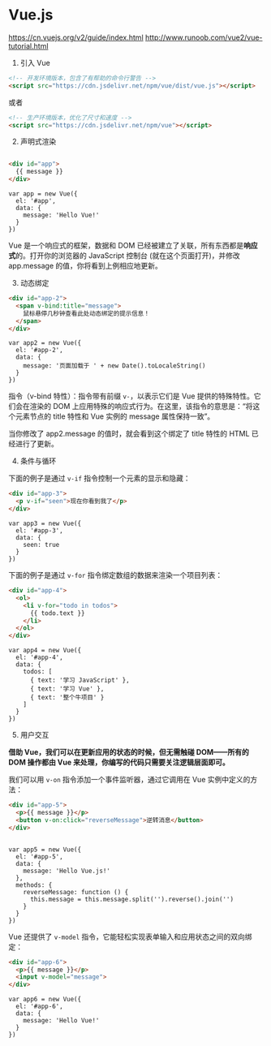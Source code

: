 # Vue.js

https://cn.vuejs.org/v2/guide/index.html
http://www.runoob.com/vue2/vue-tutorial.html

1. 引入 Vue

```HTML
<!-- 开发环境版本，包含了有帮助的命令行警告 -->
<script src="https://cdn.jsdelivr.net/npm/vue/dist/vue.js"></script>
```

或者

```HTML
<!-- 生产环境版本，优化了尺寸和速度 -->
<script src="https://cdn.jsdelivr.net/npm/vue"></script>
```

2. 声明式渲染


```HTML

<div id="app">
  {{ message }}
</div>
```

```JS
var app = new Vue({
  el: '#app',
  data: {
    message: 'Hello Vue!'
  }
})

```

Vue 是一个响应式的框架，数据和 DOM 已经被建立了关联，所有东西都是**响应式**的。打开你的浏览器的 JavaScript 控制台 (就在这个页面打开)，并修改 app.message 的值，你将看到上例相应地更新。

3. 动态绑定

```HTML
<div id="app-2">
  <span v-bind:title="message">
    鼠标悬停几秒钟查看此处动态绑定的提示信息！
  </span>
</div>
```

```JS
var app2 = new Vue({
  el: '#app-2',
  data: {
    message: '页面加载于 ' + new Date().toLocaleString()
  }
})
```


指令（v-bind 特性）：指令带有前缀 `v-`，以表示它们是 Vue 提供的特殊特性。它们会在渲染的 DOM 上应用特殊的响应式行为。在这里，该指令的意思是：“将这个元素节点的 title 特性和 Vue 实例的 message 属性保持一致”。

当你修改了 app2.message 的值时，就会看到这个绑定了 title 特性的 HTML 已经进行了更新。


4. 条件与循环

下面的例子是通过 `v-if` 指令控制一个元素的显示和隐藏：

```HTML
<div id="app-3">
  <p v-if="seen">现在你看到我了</p>
</div>
```

```JS
var app3 = new Vue({
  el: '#app-3',
  data: {
    seen: true
  }
})

```

下面的例子是通过 `v-for` 指令绑定数组的数据来渲染一个项目列表：


```HTML
<div id="app-4">
  <ol>
    <li v-for="todo in todos">
      {{ todo.text }}
    </li>
  </ol>
</div>
```

```JS
var app4 = new Vue({
  el: '#app-4',
  data: {
    todos: [
      { text: '学习 JavaScript' },
      { text: '学习 Vue' },
      { text: '整个牛项目' }
    ]
  }
})
```


5. 用户交互


**借助 Vue，我们可以在更新应用的状态的时候，但无需触碰 DOM——所有的 DOM 操作都由 Vue 来处理，你编写的代码只需要关注逻辑层面即可。**


我们可以用 `v-on` 指令添加一个事件监听器，通过它调用在 Vue 实例中定义的方法：

```HTML
<div id="app-5">
  <p>{{ message }}</p>
  <button v-on:click="reverseMessage">逆转消息</button>
</div>
```

```JS

var app5 = new Vue({
  el: '#app-5',
  data: {
    message: 'Hello Vue.js!'
  },
  methods: {
    reverseMessage: function () {
      this.message = this.message.split('').reverse().join('')
    }
  }
})
```


Vue 还提供了 `v-model` 指令，它能轻松实现表单输入和应用状态之间的双向绑定：

```HTML
<div id="app-6">
  <p>{{ message }}</p>
  <input v-model="message">
</div>
```

```JS
var app6 = new Vue({
  el: '#app-6',
  data: {
    message: 'Hello Vue!'
  }
})
```




